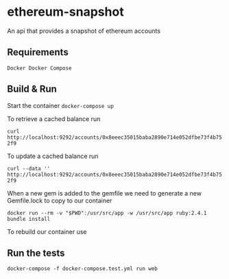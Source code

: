 # ethereum-snapshot
An api that provides a snapshot of ethereum accounts

## Requirements
`Docker
Docker Compose`

## Build & Run
Start the container
`docker-compose up`

To retrieve a cached balance run

`curl http://localhost:9292/accounts/0x8eeec35015baba2890e714e052dfbe73f4b752f9`

To update a cached balance run

`curl --data '' http://localhost:9292/accounts/0x8eeec35015baba2890e714e052dfbe73f4b752f9`

When a new gem is added to the gemfile we need to generate a new Gemfile.lock to copy to our container

`docker run --rm -v "$PWD":/usr/src/app -w /usr/src/app ruby:2.4.1 bundle install`

To rebuild our container use


## Run the tests

`docker-compose -f docker-compose.test.yml run web`
